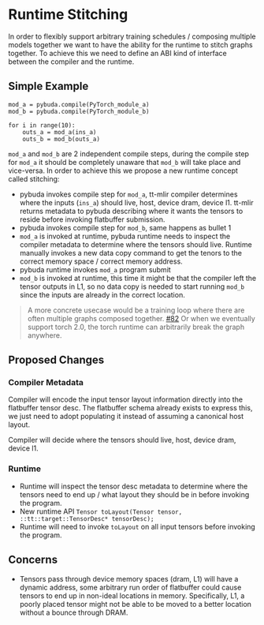 # Runtime Stitching

In order to flexibly support arbitrary training schedules / composing multiple
models together we want to have the ability for the runtime to stitch
graphs together.  To achieve this we need to define an ABI kind of interface
between the compiler and the runtime.

## Simple Example
```
mod_a = pybuda.compile(PyTorch_module_a)
mod_b = pybuda.compile(PyTorch_module_b)

for i in range(10):
    outs_a = mod_a(ins_a)
    outs_b = mod_b(outs_a)
```


`mod_a` and `mod_b` are 2 independent compile steps, during the compile step for
`mod_a` it should be completely unaware that `mod_b` will take place and vice-versa.
In order to achieve this we propose a new runtime concept called stitching:

- pybuda invokes compile step for `mod_a`, tt-mlir compiler determines where the
  inputs (`ins_a`) should live, host, device dram, device l1. tt-mlir returns
  metadata to pybuda describing where it wants the tensors to reside before invoking
  flatbuffer submission.
- pybuda invokes compile step for `mod_b`, same happens as bullet 1
- `mod_a` is invoked at runtime, pybuda runtime needs to inspect the compiler metadata
  to determine where the tensors should live.  Runtime manually invokes a new data
  copy command to get the tenors to the correct memory space / correct memory address.
- pybuda runtime invokes `mod_a` program submit
- `mod_b` is invoked at runtime, this time it might be that the compiler left
  the tensor outputs in L1, so no data copy is needed to start running `mod_b`
  since the inputs are already in the correct location.

> A more concrete usecase would be a training loop where there are often
> multiple graphs composed together.
> [#82](https://github.com/tenstorrent/tt-mlir/issues/82)
> Or when we eventually support torch 2.0, the torch runtime can arbitrarily
> break the graph anywhere.

## Proposed Changes

### Compiler Metadata

Compiler will encode the input tensor layout information directly into the
flatbuffer tensor desc.  The flatbuffer schema already exists to express this,
we just need to adopt populating it instead of assuming a canonical host layout.

Compiler will decide where the tensors should live, host, device dram, device l1.

### Runtime

- Runtime will inspect the tensor desc metadata to determine where the tensors
  need to end up / what layout they should be in before invoking the program.
- New runtime API `Tensor toLayout(Tensor tensor, ::tt::target::TensorDesc*
  tensorDesc);`
- Runtime will need to invoke `toLayout` on all input tensors before invoking
  the program.

## Concerns

- Tensors pass through device memory spaces (dram, L1) will have a dynamic
  address, some arbitrary run order of flatbuffer could cause tensors to end up
  in non-ideal locations in memory.  Specifically, L1, a poorly placed tensor
  might not be able to be moved to a better location without a bounce through
  DRAM.
